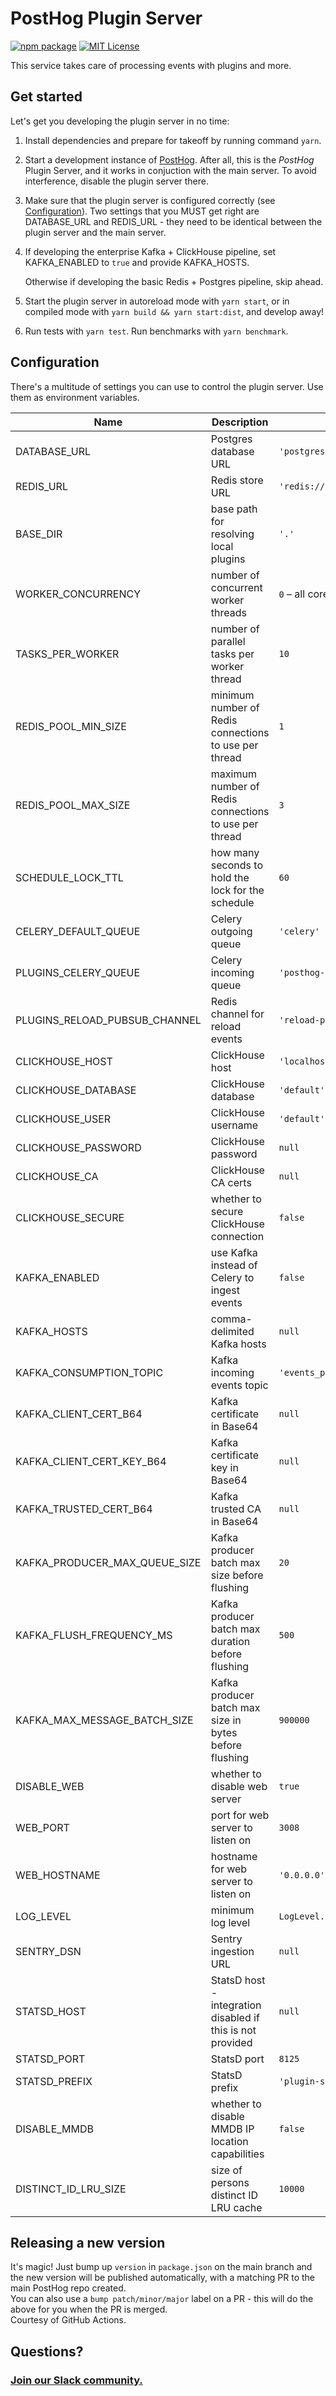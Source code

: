 # PostHog Plugin Server

[![npm package](https://img.shields.io/npm/v/@posthog/plugin-server?style=flat-square)](https://www.npmjs.com/package/@posthog/plugin-server)
[![MIT License](https://img.shields.io/badge/License-MIT-red.svg?style=flat-square)](https://opensource.org/licenses/MIT)

This service takes care of processing events with plugins and more.

## Get started

Let's get you developing the plugin server in no time:

1. Install dependencies and prepare for takeoff by running command `yarn`.

1. Start a development instance of [PostHog](/PostHog/posthog). After all, this is the _PostHog_ Plugin Server, and it works in conjuction with the main server. To avoid interference, disable the plugin server there.

1. Make sure that the plugin server is configured correctly (see [Configuration](#Configuration)). Two settings that you MUST get right are DATABASE_URL and REDIS_URL - they need to be identical between the plugin server and the main server.

1. If developing the enterprise Kafka + ClickHouse pipeline, set KAFKA_ENABLED to `true` and provide KAFKA_HOSTS.

    Otherwise if developing the basic Redis + Postgres pipeline, skip ahead.

1. Start the plugin server in autoreload mode with `yarn start`, or in compiled mode with `yarn build && yarn start:dist`, and develop away!

1. Run tests with `yarn test`. Run benchmarks with `yarn benchmark`.

## Configuration

There's a multitude of settings you can use to control the plugin server. Use them as environment variables.

| Name                          | Description                                                | Default value                         |
| ----------------------------- | ---------------------------------------------------------- | ------------------------------------- |
| DATABASE_URL                  | Postgres database URL                                      | `'postgres://localhost:5432/posthog'` |
| REDIS_URL                     | Redis store URL                                            | `'redis://localhost'`                 |
| BASE_DIR                      | base path for resolving local plugins                      | `'.'`                                 |
| WORKER_CONCURRENCY            | number of concurrent worker threads                        | `0` – all cores                       |
| TASKS_PER_WORKER              | number of parallel tasks per worker thread                 | `10`                                  |
| REDIS_POOL_MIN_SIZE           | minimum number of Redis connections to use per thread      | `1`                                   |
| REDIS_POOL_MAX_SIZE           | maximum number of Redis connections to use per thread      | `3`                                   |
| SCHEDULE_LOCK_TTL             | how many seconds to hold the lock for the schedule         | `60`                                  |
| CELERY_DEFAULT_QUEUE          | Celery outgoing queue                                      | `'celery'`                            |
| PLUGINS_CELERY_QUEUE          | Celery incoming queue                                      | `'posthog-plugins'`                   |
| PLUGINS_RELOAD_PUBSUB_CHANNEL | Redis channel for reload events                            | `'reload-plugins'`                    |
| CLICKHOUSE_HOST               | ClickHouse host                                            | `'localhost'`                         |
| CLICKHOUSE_DATABASE           | ClickHouse database                                        | `'default'`                           |
| CLICKHOUSE_USER               | ClickHouse username                                        | `'default'`                           |
| CLICKHOUSE_PASSWORD           | ClickHouse password                                        | `null`                                |
| CLICKHOUSE_CA                 | ClickHouse CA certs                                        | `null`                                |
| CLICKHOUSE_SECURE             | whether to secure ClickHouse connection                    | `false`                               |
| KAFKA_ENABLED                 | use Kafka instead of Celery to ingest events               | `false`                               |
| KAFKA_HOSTS                   | comma-delimited Kafka hosts                                | `null`                                |
| KAFKA_CONSUMPTION_TOPIC       | Kafka incoming events topic                                | `'events_plugin_ingestion'`           |
| KAFKA_CLIENT_CERT_B64         | Kafka certificate in Base64                                | `null`                                |
| KAFKA_CLIENT_CERT_KEY_B64     | Kafka certificate key in Base64                            | `null`                                |
| KAFKA_TRUSTED_CERT_B64        | Kafka trusted CA in Base64                                 | `null`                                |
| KAFKA_PRODUCER_MAX_QUEUE_SIZE | Kafka producer batch max size before flushing              | `20`                                  |
| KAFKA_FLUSH_FREQUENCY_MS      | Kafka producer batch max duration before flushing          | `500`                                 |
| KAFKA_MAX_MESSAGE_BATCH_SIZE  | Kafka producer batch max size in bytes before flushing     | `900000`                              |
| DISABLE_WEB                   | whether to disable web server                              | `true`                                |
| WEB_PORT                      | port for web server to listen on                           | `3008`                                |
| WEB_HOSTNAME                  | hostname for web server to listen on                       | `'0.0.0.0'`                           |
| LOG_LEVEL                     | minimum log level                                          | `LogLevel.Info`                       |
| SENTRY_DSN                    | Sentry ingestion URL                                       | `null`                                |
| STATSD_HOST                   | StatsD host - integration disabled if this is not provided | `null`                                |
| STATSD_PORT                   | StatsD port                                                | `8125`                                |
| STATSD_PREFIX                 | StatsD prefix                                              | `'plugin-server.'`                    |
| DISABLE_MMDB                  | whether to disable MMDB IP location capabilities           | `false`                               |
| DISTINCT_ID_LRU_SIZE          | size of persons distinct ID LRU cache                      | `10000`                               |

## Releasing a new version

It's magic! Just bump up `version` in `package.json` on the main branch and the new version will be published automatically, with a matching PR to the main PostHog repo created.  
You can also use a `bump patch/minor/major` label on a PR - this will do the above for you when the PR is merged.  
Courtesy of GitHub Actions.

## Questions?

### [Join our Slack community.](posthog.com/slack)
